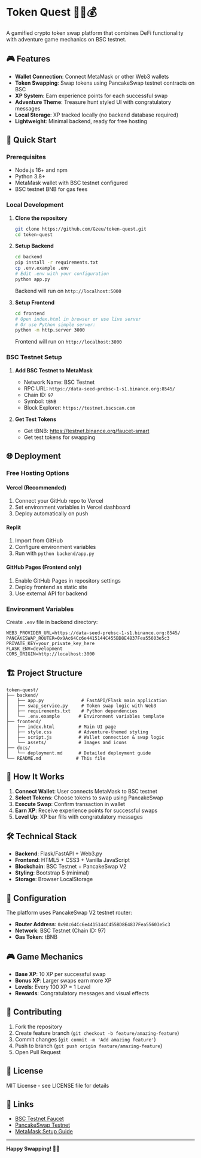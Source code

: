 # Token Quest 🏴‍☠️💰

A gamified crypto token swap platform that combines DeFi functionality with adventure game mechanics on BSC testnet.

## 🎮 Features

- **Wallet Connection**: Connect MetaMask or other Web3 wallets
- **Token Swapping**: Swap tokens using PancakeSwap testnet contracts on BSC
- **XP System**: Earn experience points for each successful swap
- **Adventure Theme**: Treasure hunt styled UI with congratulatory messages
- **Local Storage**: XP tracked locally (no backend database required)
- **Lightweight**: Minimal backend, ready for free hosting

## 🚀 Quick Start

### Prerequisites

- Node.js 16+ and npm
- Python 3.8+
- MetaMask wallet with BSC testnet configured
- BSC testnet BNB for gas fees

### Local Development

1. **Clone the repository**
   ```bash
   git clone https://github.com/Gzeu/token-quest.git
   cd token-quest
   ```

2. **Setup Backend**
   ```bash
   cd backend
   pip install -r requirements.txt
   cp .env.example .env
   # Edit .env with your configuration
   python app.py
   ```
   Backend will run on `http://localhost:5000`

3. **Setup Frontend**
   ```bash
   cd frontend
   # Open index.html in browser or use live server
   # Or use Python simple server:
   python -m http.server 3000
   ```
   Frontend will run on `http://localhost:3000`

### BSC Testnet Setup

1. **Add BSC Testnet to MetaMask**
   - Network Name: BSC Testnet
   - RPC URL: `https://data-seed-prebsc-1-s1.binance.org:8545/`
   - Chain ID: `97`
   - Symbol: `tBNB`
   - Block Explorer: `https://testnet.bscscan.com`

2. **Get Test Tokens**
   - Get tBNB: https://testnet.binance.org/faucet-smart
   - Get test tokens for swapping

## 🌐 Deployment

### Free Hosting Options

#### Vercel (Recommended)
1. Connect your GitHub repo to Vercel
2. Set environment variables in Vercel dashboard
3. Deploy automatically on push

#### Replit
1. Import from GitHub
2. Configure environment variables
3. Run with `python backend/app.py`

#### GitHub Pages (Frontend only)
1. Enable GitHub Pages in repository settings
2. Deploy frontend as static site
3. Use external API for backend

### Environment Variables

Create `.env` file in backend directory:
```env
WEB3_PROVIDER_URL=https://data-seed-prebsc-1-s1.binance.org:8545/
PANCAKESWAP_ROUTER=0x9Ac64Cc6e4415144C455BD8E4837Fea55603e5c3
PRIVATE_KEY=your_private_key_here
FLASK_ENV=development
CORS_ORIGIN=http://localhost:3000
```

## 🏗️ Project Structure

```
token-quest/
├── backend/
│   ├── app.py              # FastAPI/Flask main application
│   ├── swap_service.py     # Token swap logic with Web3
│   ├── requirements.txt    # Python dependencies
│   └── .env.example       # Environment variables template
├── frontend/
│   ├── index.html         # Main UI page
│   ├── style.css          # Adventure-themed styling
│   ├── script.js          # Wallet connection & swap logic
│   └── assets/            # Images and icons
├── docs/
│   └── deployment.md      # Detailed deployment guide
└── README.md             # This file
```

## 🎯 How It Works

1. **Connect Wallet**: User connects MetaMask to BSC testnet
2. **Select Tokens**: Choose tokens to swap using PancakeSwap
3. **Execute Swap**: Confirm transaction in wallet
4. **Earn XP**: Receive experience points for successful swaps
5. **Level Up**: XP bar fills with congratulatory messages

## 🛠️ Technical Stack

- **Backend**: Flask/FastAPI + Web3.py
- **Frontend**: HTML5 + CSS3 + Vanilla JavaScript
- **Blockchain**: BSC Testnet + PancakeSwap V2
- **Styling**: Bootstrap 5 (minimal)
- **Storage**: Browser LocalStorage

## 🔧 Configuration

The platform uses PancakeSwap V2 testnet router:
- **Router Address**: `0x9Ac64Cc6e4415144C455BD8E4837Fea55603e5c3`
- **Network**: BSC Testnet (Chain ID: 97)
- **Gas Token**: tBNB

## 🎮 Game Mechanics

- **Base XP**: 10 XP per successful swap
- **Bonus XP**: Larger swaps earn more XP
- **Levels**: Every 100 XP = 1 Level
- **Rewards**: Congratulatory messages and visual effects

## 🤝 Contributing

1. Fork the repository
2. Create feature branch (`git checkout -b feature/amazing-feature`)
3. Commit changes (`git commit -m 'Add amazing feature'`)
4. Push to branch (`git push origin feature/amazing-feature`)
5. Open Pull Request

## 📄 License

MIT License - see LICENSE file for details

## 🔗 Links

- [BSC Testnet Faucet](https://testnet.binance.org/faucet-smart)
- [PancakeSwap Testnet](https://pancake.kiemtienonline360.com/)
- [MetaMask Setup Guide](https://docs.binance.org/smart-chain/wallet/metamask.html)

---

**Happy Swapping! 🚀💎**